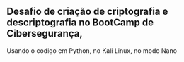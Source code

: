 ## Desafio de criação de criptografia e descriptografia no BootCamp de Cibersegurança,

Usando o codigo em Python, no Kali Linux, no modo Nano
